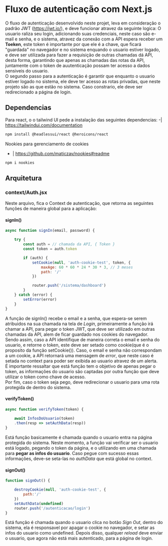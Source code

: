 # Fluxo de autenticação com Next.js
O fluxo de autenticação desenvolvido neste projet, leva em consideração o padrão JWT (https://jwt.io/), e deve funcionar atravez da seguinte logica: O usuario raliza seu login, adicionando suas credenciais, neste caso são e-mail e senha, e o sistema, atravez da conexão com a API espera receber um **Toeken**, este token é importante por que ele é a chave, que ficará "guardada" no navegador e no sistema enquando o usuario estiver logado, e deve ser utilizada para fazer a requisição de outras chamadas dá API, desta forma, garantindo que apenas as chamadas das rotas da API, juntamente com o token de auutenticação possam ter acesso a dados sensiveis do usuario.
</br>
O segundo passo para a autenticação é garantir que enquanto o usuario estiver logado no sistema, ele deve ter acesso as rotas privadas, que neste projeto são as que estão no sistema. Caso constrario, ele deve ser redirecionado a página de login.

## Dependencias
Para react, o o tailwind UI pede a instalação das seguintes dependencias:
-| https://tailwindui.com/documentation
```bash
npm install @headlessui/react @heroicons/react
```

Nookies para gerenciamento de cookies
- | https://github.com/maticzav/nookies#readme
```bash
npm i nookies
```

## Arquitetura
### context/Auth.jsx
Neste arquivo, fica o Context de autenticação, que retorna as seguintes funções de maneira global para a aplicação:
#### signIn()
```JavaScript
async function signIn(email, password) {

    try {
        const auth = // chamada da API, { Token }
        const token = auth.token

        if (auth) {
            setCookie(null, 'auth-cookie-test', token, {
                maxAge: 60 * 60 * 24 * 30 * 3, // 3 meses
                path: '/'
            })

            router.push('/sistema/dashboard')
        }
    } catch (error) {
        setError(error)
    }
}
```
A função de signIn() recebe o email e a senha, que espera-se serem atribuidos na sua chamada na tela de *Login*, primeiramente a função irá chamar a API, para pegar o token JWT, que deve ser utilizado em outras chamadas da API, alem de ficar guardado nos cookies do navegador.
</br>
Sendo assim, caso a API identifique de maneira correta o email e senha do usuario, e retorne o token, este deve ser setado como cookie(que é o proposito da função setCookie()). Caso, o email e senha não correspondam a um cookie, a API retornará uma mensagem de *error*, que neste caso é setada no context para poder ser exibida ao usuario atravez de um alerta.
</br>
É importante ressaltar que está função tem o objetivo de apenas pegar o token, as informações do usuario são captadas por outra função que deve utilizar o token como chave de acesso.
</br>
Por fim, caso o token seja pego, deve redirecionar o usuario para uma rota protegida de dentro do sistema.

#### verifyToken()
```JavaScript
async function verifyToken(token) {
        
    await InfosDoUsuario(token)
    .then(resp => setAuthData(resp))
}
```
Está função basicamente é chamada quando o usuario entra na página protegida do sistema. Neste momento, a função vai verificar ser o usuario está logado, pegando o token da página, e o utilizando em uma chamada para **pegar as infos do usuario**. Caso pegue com sucesso essas informações, deve-se seta-las no *authData* que está global no context.

#### signOut()
```JavaScript
function signOut() {

    destroyCookie(null, 'auth-cookie-test', {
        path:'/'
    })
    setAuthData(undefined)
    router.push('/autenticacao/login')
}
```
Está função é chamada quando o usuario clica no botão *Sign Out*, dentro do sistema,  ela é responsavel por apagar o cookie no navegador, e setar as infos do usuario como undefined. Depois disso, qualquer *reload* deve enviar o usuario, que agora não está mais autenticado, para a página de login.